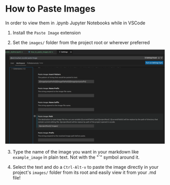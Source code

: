 # How to Paste Images

In order to view them in .ipynb Jupyter Notebooks while in VSCode

1. Install the `Paste Image` extension

2. Set the `images/` folder from the project root or wherever preferred

![](%20images/paste_image_settings.png)

3. Type the name of the image you want in your markdown like `example_image` in plain text. Not with the "`" symbol around it.

4. Select the text and do a `Ctrl-Alt-v` to paste the image directly in your project's `images/` folder from its root and easily view it from your .md file!
